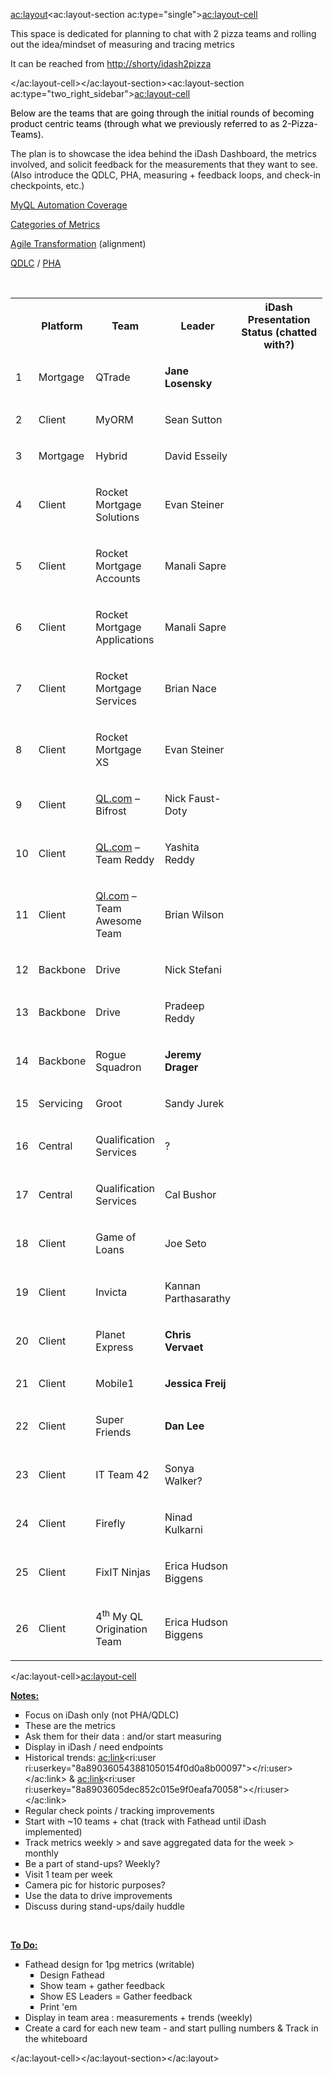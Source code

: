 <ac:layout><ac:layout-section ac:type="single"><ac:layout-cell><p>This space is dedicated for planning to chat with 2 pizza teams and rolling out the idea/mindset of measuring and tracing metrics</p><p>It can be reached from&nbsp;<a href="http://shorty/idash2pizza">http://shorty/idash2pizza</a>&nbsp;</p></ac:layout-cell></ac:layout-section><ac:layout-section ac:type="two_right_sidebar"><ac:layout-cell><p><span style="color: rgb(0,0,0);">Below are the teams that are going through the initial rounds of becoming product centric teams (through what we previously referred to as 2-Pizza-Teams).</span></p><p>The plan is to showcase the idea behind the iDash Dashboard, the metrics involved, and solicit feedback for the measurements that they want to see. (Also introduce the QDLC, PHA, measuring + feedback loops, and check-in checkpoints, etc.)</p><p><a href="https://confluence/display/MyQLO/Automation+Coverage+Matrix">MyQL Automation Coverage</a></p><p><a href="https://confluence/display/QD/Categories+of+Metrics">Categories of Metrics</a></p><p><a style="text-align: center;" href="https://confluence/download/attachments/74321454/agile-transform_26103487.pdf?version=1&amp;modificationDate=1512397920000&amp;api=v2">Agile Transformation</a>&nbsp;(alignment)</p><p><a href="http://shorty/qdlc">QDLC</a> / <a href="http://shorty/pha">PHA</a></p><p>&nbsp;</p><table class="relative-table wrapped" style="width: 99.0586%;"><colgroup><col style="width: 3.9442%;"><col style="width: 8.85041%;"><col style="width: 19.1438%;"><col style="width: 15.1034%;"><col style="width: 52.7177%;"></colgroup><tbody><tr><th class="numberingColumn">&nbsp;</th><th><p><strong>Platform</strong></p></th><th><p><strong>Team</strong></p></th><th><p><strong>Leader</strong></p></th><th colspan="1"><strong>iDash Presentation Status (chatted with?)</strong></th></tr><tr><td class="numberingColumn">1</td><td><p>Mortgage</p></td><td><p>QTrade</p></td><td><p><strong>Jane Losensky</strong></p></td><td colspan="1">&nbsp;</td></tr><tr><td class="numberingColumn">2</td><td><p>Client</p></td><td><p>MyORM</p></td><td><p>Sean Sutton</p></td><td colspan="1">&nbsp;</td></tr><tr><td class="numberingColumn">3</td><td><p>Mortgage</p></td><td><p>Hybrid</p></td><td><p>David Esseily</p></td><td colspan="1">&nbsp;</td></tr><tr><td class="numberingColumn">4</td><td><p>Client</p></td><td><p>Rocket Mortgage Solutions</p></td><td><p>Evan Steiner</p></td><td colspan="1">&nbsp;</td></tr><tr><td class="numberingColumn">5</td><td><p>Client</p></td><td><p>Rocket Mortgage Accounts</p></td><td><p>Manali Sapre</p></td><td colspan="1">&nbsp;</td></tr><tr><td class="numberingColumn">6</td><td><p>Client</p></td><td><p>Rocket Mortgage Applications</p></td><td><p>Manali Sapre</p></td><td colspan="1">&nbsp;</td></tr><tr><td class="numberingColumn">7</td><td><p>Client</p></td><td><p>Rocket Mortgage Services</p></td><td><p>Brian Nace</p></td><td colspan="1">&nbsp;</td></tr><tr><td class="numberingColumn">8</td><td><p>Client</p></td><td><p>Rocket Mortgage XS</p></td><td><p>Evan Steiner</p></td><td colspan="1">&nbsp;</td></tr><tr><td class="numberingColumn">9</td><td><p>Client</p></td><td><p><a href="http://QL.com">QL.com</a> &ndash; Bifrost</p></td><td><p>Nick Faust-Doty</p></td><td colspan="1">&nbsp;</td></tr><tr><td class="numberingColumn">10</td><td><p>Client</p></td><td><p><a href="http://QL.com">QL.com</a> &ndash; Team Reddy</p></td><td><p>Yashita Reddy</p></td><td colspan="1">&nbsp;</td></tr><tr><td class="numberingColumn">11</td><td><p>Client</p></td><td><p><a href="http://Ql.com">Ql.com</a> &ndash; Team Awesome Team</p></td><td><p>Brian Wilson</p></td><td colspan="1">&nbsp;</td></tr><tr><td class="numberingColumn">12</td><td><p>Backbone</p></td><td><p>Drive</p></td><td><p>Nick Stefani</p></td><td colspan="1">&nbsp;</td></tr><tr><td class="numberingColumn">13</td><td><p>Backbone</p></td><td><p>Drive</p></td><td><p>Pradeep Reddy</p></td><td colspan="1">&nbsp;</td></tr><tr><td class="numberingColumn">14</td><td><p>Backbone</p></td><td><p>Rogue Squadron</p></td><td><p><strong>Jeremy Drager</strong></p></td><td colspan="1">&nbsp;</td></tr><tr><td class="numberingColumn">15</td><td><p>Servicing</p></td><td><p>Groot</p></td><td><p>Sandy Jurek</p></td><td colspan="1">&nbsp;</td></tr><tr><td class="numberingColumn">16</td><td><p>Central</p></td><td><p>Qualification Services</p></td><td><p>?</p></td><td colspan="1">&nbsp;</td></tr><tr><td class="numberingColumn">17</td><td><p>Central</p></td><td><p>Qualification Services</p></td><td><p>Cal Bushor</p></td><td colspan="1">&nbsp;</td></tr><tr><td class="numberingColumn">18</td><td><p>Client</p></td><td><p>Game of Loans</p></td><td><p>Joe Seto</p></td><td colspan="1">&nbsp;</td></tr><tr><td class="numberingColumn">19</td><td><p>Client</p></td><td><p>Invicta</p></td><td><p>Kannan Parthasarathy</p></td><td colspan="1">&nbsp;</td></tr><tr><td class="numberingColumn">20</td><td><p>Client</p></td><td><p>Planet Express</p></td><td><p><strong>Chris Vervaet</strong></p></td><td colspan="1">&nbsp;</td></tr><tr><td class="numberingColumn">21</td><td><p>Client</p></td><td><p>Mobile1</p></td><td><p><strong>Jessica Freij</strong></p></td><td colspan="1">&nbsp;</td></tr><tr><td class="numberingColumn">22</td><td><p>Client</p></td><td><p>Super Friends</p></td><td><p><strong>Dan Lee</strong></p></td><td colspan="1">&nbsp;</td></tr><tr><td class="numberingColumn">23</td><td><p>Client</p></td><td><p>IT Team 42</p></td><td><p>Sonya Walker?</p></td><td colspan="1">&nbsp;</td></tr><tr><td class="numberingColumn">24</td><td><p>Client</p></td><td><p>Firefly</p></td><td><p>Ninad Kulkarni</p></td><td colspan="1">&nbsp;</td></tr><tr><td class="numberingColumn">25</td><td><p>Client</p></td><td><p>FixIT Ninjas</p></td><td><p>Erica Hudson Biggens</p></td><td colspan="1">&nbsp;</td></tr><tr><td class="numberingColumn">26</td><td><p>Client</p></td><td><p>4<sup>th</sup>&nbsp;My QL Origination Team</p></td><td><p>Erica Hudson Biggens</p></td><td colspan="1">&nbsp;</td></tr></tbody></table></ac:layout-cell><ac:layout-cell><p><u><strong>Notes:</strong></u></p><ul style="list-style-type: square;"><li>Focus on iDash only (not PHA/QDLC)</li><li>These are the metrics</li><li>Ask them for their data : and/or start measuring</li><li>Display in iDash / need endpoints</li><li>Historical trends:&nbsp;<ac:link><ri:user ri:userkey="8a890360543881050154f0d0a8b00097"></ri:user></ac:link> &amp;&nbsp;<ac:link><ri:user ri:userkey="8a8903605dec852c015e9f0eafa70058"></ri:user></ac:link></li><li>Regular check points / tracking improvements</li><li>Start with ~10 teams + chat (track with Fathead until iDash implemented)&nbsp;</li><li>Track metrics weekly &gt; and save aggregated data for the week &gt; monthly</li><li>Be a part of stand-ups? Weekly?</li><li>Visit 1 team per week</li><li>Camera pic for historic purposes?</li><li>Use the data to drive improvements</li><li>Discuss during stand-ups/daily huddle</li></ul><p>&nbsp;</p><p><u><strong>To Do:</strong></u></p><ul style="list-style-type: square;"><li>Fathead design for 1pg metrics (writable)<ul style="list-style-type: square;"><li>Design Fathead</li><li>Show team + gather feedback</li><li>Show ES Leaders = Gather feedback</li><li>Print 'em</li></ul></li><li>Display in team area : measurements + trends (weekly)</li><li>Create a card for each new team - and start pulling numbers &amp; Track in the whiteboard</li></ul></ac:layout-cell></ac:layout-section></ac:layout>
